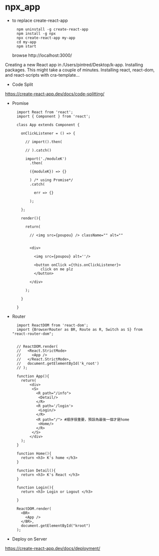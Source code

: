 # npx_app

* to replace create-react-app

        npm uninstall -g create-react-app
        npm install -g npx
        npx create-react-app my-app
        cd my-app
        npm start
    
    browse http://localhost:3000/
    

Creating a new React app in /Users/pintred/Desktop/k-app.
Installing packages. This might take a couple of minutes.
Installing react, react-dom, and react-scripts with cra-template...

* Code Split

https://create-react-app.dev/docs/code-splitting/

* Promise

        import React from 'react';
        import { Component } from 'react';

        class App extends Component {

          onClickListener = () => {

            // import().then(

            // ).catch()

            import('./moduleK')
              .then(

              ({moduleK}) => {}

              ) /* using Promise*/
              .catch(

                err => {}

              );

          };

          render(){

            return(

              // <img src={poupou} /> className="" alt=""


              <div>

                <img src={poupou} alt=''/>

                <button onClick ={this.onClickListener}>
                   click on me plz
                </button>

              </div>

            );

          }

        }
        
* Router

        import ReactDOM from 'react-dom';
        import {BrowserRouter as BR, Route as R, Switch as S} from "react-router-dom";
        
        
        // ReactDOM.render(
        //   <React.StrictMode>
        //     <App />
        //   </React.StrictMode>,
        //   document.getElementById('k_root')
        // );

        function App(){
          return(
              <div>
               <S>
                 <R path="/info">
                  <Detail/>
                 </R>
                 <R path='/login'>
                  <Login/>
                 </R>
                 <R path="/"> #順序很重要，預設為最後一個才是home
                  <Home/> 
                 </R>
               </S>
              </div>
          );
        }

        function Home(){
          return <h3> K's home </h3>
        }

        function Detail(){
          return <h3> K's React </h3>
        }

        function Login(){
          return <h3> Login or Logout </h3>

        }

        ReactDOM.render(
          <BR>
            <App />
          </BR>,
          document.getElementById("kroot")
        );

* Deploy on Server

https://create-react-app.dev/docs/deployment/


